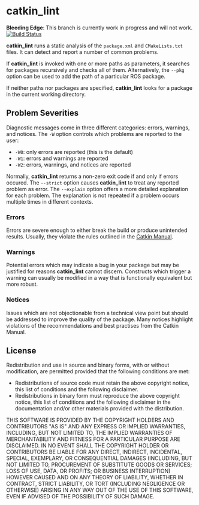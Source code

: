 
catkin\_lint
============

**Bleeding Edge**: This branch is currently work in progress and will
not work. 
[![Build Status](https://travis-ci.org/fkie/catkin_lint.png?branch=bleeding-edge)](https://travis-ci.org/fkie/catkin_lint)

**catkin\_lint** runs a static analysis of the `package.xml` and
`CMakeLists.txt` files. It can detect and report a number of common
problems.

If **catkin\_lint** is invoked with one or more paths as parameters, it
searches for packages recursively and checks all of them. Alternatively, the
`--pkg` option can be used to add the path of a particular ROS package.

If neither paths nor packages are specified, **catkin\_lint** looks for a
package in the current working directory.

## Problem Severities

Diagnostic messages come in three different categories:
errors, warnings, and notices. The `-W` option controls which problems
are reported to the user:

- `-W0`: only errors are reported (this is the default)
- `-W1`: errors and warnings are reported
- `-W2`: errors, warnings, and notices are reported

Normally, **catkin\_lint** returns a non-zero exit code if and only
if errors occured. The `--strict` option causes **catkin\_lint** to
treat any reported problem as error. The `--explain` option offers
a more detailed explanation for each problem. The explanation is
not repeated if a problem occurs multiple times in different contexts.

### Errors

Errors are severe enough to either break the build or produce unintended
results. Usually, they violate the rules outlined in the
[Catkin Manual](http://docs.ros.org/api/catkin/html/).

### Warnings

Potential errors which may indicate a bug in your package but may be
justified for reasons **catkin\_lint** cannot discern. Constructs which
trigger a warning can usually be modified in a way that is functionally
equivalent but more robust.

### Notices

Issues which are not objectionable from a technical view point but
should  be addressed to improve the quality of the package. Many notices
highlight violations of the recommendations and best practises from the
Catkin Manual.

## License

Redistribution and use in source and binary forms, with or without
modification, are permitted provided that the following conditions
are met:

 * Redistributions of source code must retain the above copyright
   notice, this list of conditions and the following disclaimer.
 * Redistributions in binary form must reproduce the above copyright
   notice, this list of conditions and the following disclaimer in the
   documentation and/or other materials provided with the distribution.

THIS SOFTWARE IS PROVIDED BY THE COPYRIGHT HOLDERS AND CONTRIBUTORS "AS
IS" AND ANY EXPRESS OR IMPLIED WARRANTIES, INCLUDING, BUT NOT LIMITED
TO, THE IMPLIED WARRANTIES OF MERCHANTABILITY AND FITNESS FOR A
PARTICULAR PURPOSE ARE DISCLAIMED. IN NO EVENT SHALL THE COPYRIGHT
HOLDER OR CONTRIBUTORS BE LIABLE FOR ANY DIRECT, INDIRECT, INCIDENTAL,
SPECIAL, EXEMPLARY, OR CONSEQUENTIAL DAMAGES (INCLUDING, BUT NOT LIMITED
TO, PROCUREMENT OF SUBSTITUTE GOODS OR SERVICES; LOSS OF USE, DATA, OR
PROFITS; OR BUSINESS INTERRUPTION) HOWEVER CAUSED AND ON ANY THEORY OF
LIABILITY, WHETHER IN CONTRACT, STRICT LIABILITY, OR TORT (INCLUDING
NEGLIGENCE OR OTHERWISE) ARISING IN ANY WAY OUT OF THE USE OF THIS
SOFTWARE, EVEN IF ADVISED OF THE POSSIBILITY OF SUCH DAMAGE.

